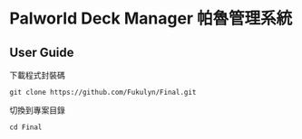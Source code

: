 # Palworld Deck Manager 帕魯管理系統

## User Guide

下載程式封裝碼

`git clone https://github.com/Fukulyn/Final.git`

切換到專案目錄

`cd Final`


